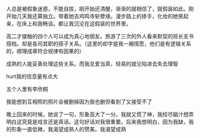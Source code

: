 人总是被假象迷惑，不能自拔，刚开始还清醒，渐渐的就相信了，就假装如此。刚开始几天我还算独立。带着她去鸡鸣寺斩孽缘。漫步路上的掺手，化妆的她笑起来，在床上和我畅谈。都让我沉沦在这假装的世界里。

高二才接触的四个人可以成为真心地朋友。旅游了三次的外人看来默契的班长支书搭档。却是各司其职的搭子关系。（这里的却字是我一厢情愿，他们是有逻辑关系的，顺理成章符合规律有因果的）

成熟的人能妥善处理这些关系。而我总爱当真，轻易的就沦陷进去失去理智

hurt我的信息量有点大

五个人里有李欣桐

我能想到互相照的照片会被删掉因为我也删但看到了又接受不了

晚上回来的时候，她说了一句，形象高大了一分。我就又慌了神，我绞尽脑汁想弄明白这究竟是戏言还是真话。这句好话对我很重要。后来我想明白，因为我缺，我的形象一直低微，我渴望成熟人的赞美。我渴望成熟